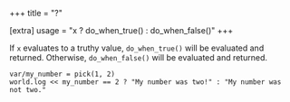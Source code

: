 +++
title = "?"

[extra]
usage = "x ? do_when_true() : do_when_false()"
+++

If `x` evaluates to a truthy value, `do_when_true()` will be evaluated and returned. Otherwise, `do_when_false()` will be evaluated and returned.

```dm
var/my_number = pick(1, 2)
world.log << my_number == 2 ? "My number was two!" : "My number was not two."
```
